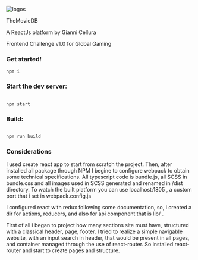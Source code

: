 ![logos](https://image.ibb.co/m8S9ew/react.jpg)

TheMovieDB

A ReactJs platform by Gianni Cellura

Frontend Challenge v1.0 for Global Gaming



### Get started!
```
npm i
```

### Start the dev server:
```

npm start

```

### Build:
```

npm run build

```

### Considerations
I used create react app to start from scratch the project. Then, after installed all package through NPM I begine to configure webpack to obtain some technical specifications.
All typescript code is bundle.js, all SCSS in bundle.css and all images used in SCSS generated and renamed in /dist directory.
To watch the built platform you can use localhost:1805 , a custom port that i set in webpack.config.js

I configured react with redux following some documentation, so, i created a dir for actions, reducers, and also for api component that is lib/ .

First of all i began to project how many sections site must have, structured with a classical header, page, footer. I tried to realize a simple navigable website, with an input search in header, that would be present in all pages, and container managed through the use of react-router. So installed react-router and start to create pages and structure. 
